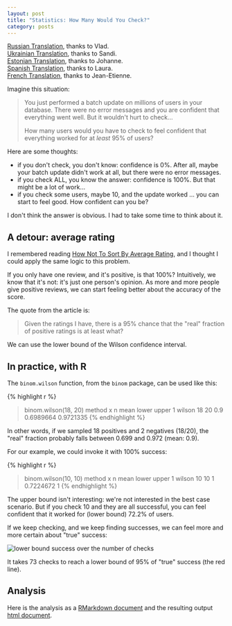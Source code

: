 ```yaml
---
layout: post
title: "Statistics: How Many Would You Check?"
category: posts
---
```


[Russian Translation](http://softdroid.net/statistika-mnogo-li-vy-proveryaete), thanks to Vlad.  
[Ukrainian Translation](http://www.opensourceinitiative.net/edu/jpalardy/), thanks to Sandi.  
[Estonian Translation](https://www.autonvaraosatpro.fi/blogi/2018/04/23/statistika-kui-palju-peaks-siis-kontrollima/), thanks to Johanne.  
[Spanish Translation](http://expereb.com/statistics-how-many-would-you-check/), thanks to Laura.  
[French Translation](http://jandcconsultants.com/statistiques-combien-voudriez-vous-verifier/), thanks to Jean-Etienne.

Imagine this situation:

> You just performed a batch update on millions of users in your database.
> There were no error messages and you are confident that everything went well.
> But it wouldn't hurt to check…
>
> How many users would you have to check to feel confident that
> everything worked for at _least_ 95% of users?

Here are some thoughts:

* if you don't check, you don't know: confidence is 0%. After all, maybe your batch update didn't work at all, but there were no error messages.
* if you check ALL, you know the answer: confidence is 100%. But that might be a lot of work…
* if you check some users, maybe 10, and the update worked ... you can start to feel good. How confident can you be?

I don't think the answer is obvious. I had to take some time to think about it.

## A detour: average rating

I remembered reading
[How Not To Sort By Average Rating](http://www.evanmiller.org/how-not-to-sort-by-average-rating.html),
and I thought I could apply the same logic to this problem.

If you only have one review, and it's positive, is that 100%? Intuitively, we
know that it's not: it's just one person's opinion. As more and more people
give positive reviews, we can start feeling better about the accuracy of the
score.

The quote from the article is:

> Given the ratings I have, there is a 95% chance that the "real" fraction of positive ratings is at least what?

We can use the lower bound of the Wilson confidence interval.

## In practice, with R

The `binom.wilson` function, from the `binom` package, can be used like this:

{% highlight r %}
> binom.wilson(18, 20)
    method  x  n mean     lower     upper
  1 wilson 18 20  0.9 0.6989664 0.9721335
{% endhighlight %}

In other words, if we sampled 18 positives and 2 negatives (18/20), the "real"
fraction probably falls between 0.699 and 0.972 (mean: 0.9).

For our example, we could invoke it with 100% success:

{% highlight r %}
> binom.wilson(10, 10)
    method  x  n mean     lower upper
  1 wilson 10 10    1 0.7224672     1
{% endhighlight %}

The upper bound isn't interesting: we're not interested in the best case
scenario. But if you check 10 and they are all successful, you can feel
confident that it worked for (lower bound) 72.2% of users.

If we keep checking, and we keep finding successes, we can feel more and more
certain about "true" success:

![lower bound success over the number of checks]({{site.url}}/assets/lowconf_vs_checks/lowconf_vs_checks.png)

It takes 73 checks to reach a lower bound of 95% of "true" success (the red line).

## Analysis

Here is the analysis as a [RMarkdown document]({{site.url}}/assets/lowconf_vs_checks/lowconf.Rmd) and
the resulting output [html document]({{site.url}}/assets/lowconf_vs_checks/lowconf.html).

